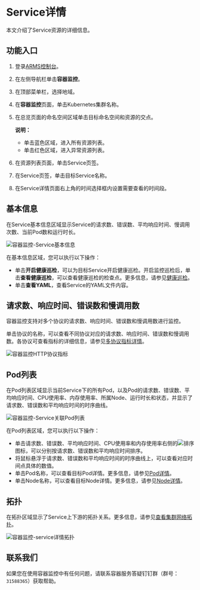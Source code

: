 # Service详情

本文介绍了Service资源的详细信息。

## 功能入口

1.  登录[ARMS控制台](https://arms.console.aliyun.com/#/home)。

2.  在左侧导航栏单击**容器监控**。

3.  在顶部菜单栏，选择地域。

4.  在**容器监控**页面，单击Kubernetes集群名称。

5.  在总览页面的命名空间区域单击目标命名空间和资源的交点。

    **说明：**

    -   单击蓝色区域，进入所有资源列表。
    -   单击红色区域，进入异常资源列表。
6.  在资源列表页面，单击Service页签。

7.  在Service页签，单击目标Service名称。

8.  在Service详情页面右上角的时间选择框内设置需要查看的时间段。


## 基本信息

在Service基本信息区域显示Service的请求数、错误数、平均响应时间、慢调用次数、当前Pod数和运行时长。

![容器监控-Service基本信息](https://static-aliyun-doc.oss-accelerate.aliyuncs.com/assets/img/zh-CN/5067093261/p275727.png)

在基本信息区域，您可以执行以下操作：

-   单击**开启健康巡检**，可以为目标Service开启健康巡检。开启监控巡检后，单击**查看健康巡检**，可以查看健康巡检的检查点。更多信息，请参见[健康巡检](/cn.zh-CN/容器监控/使用教程/健康巡检.md)。
-   单击**查看YAML**，查看Service的YAML文件内容。

## 请求数、响应时间、错误数和慢调用数

容器监控支持对多个协议的请求数、响应时间、错误数和慢调用数进行监控。

单击协议的名称，可以查看不同协议对应的请求数、响应时间、错误数和慢调用数。各协议可查看指标的详细信息，请参见[多协议指标详情]()。

![容器监控HTTP协议指标](https://static-aliyun-doc.oss-accelerate.aliyuncs.com/assets/img/zh-CN/6200375261/p292619.png)

## Pod列表

在Pod列表区域显示当前Service下的所有Pod，以及Pod的请求数、错误数、平均响应时间、CPU使用率、内存使用率、所属Node、运行时长和状态，并显示了请求数、错误数和平均响应时间的时序曲线。

![容器监控-Service关联Pod列表](https://static-aliyun-doc.oss-accelerate.aliyuncs.com/assets/img/zh-CN/5067093261/p275739.png)

在Pod列表区域，您可以执行以下操作：

-   单击请求数、错误数、平均响应时间、CPU使用率和内存使用率右侧的![排序](https://static-aliyun-doc.oss-accelerate.aliyuncs.com/assets/img/zh-CN/8987912261/p278362.png)图标，可以分别按请求数、错误数和平均响应时间排序。
-   将鼠标悬浮于请求数、错误数和平均响应时间的时序曲线上，可以查看对应时间点具体的数值。
-   单击Pod名称，可以查看目标Pod详情。更多信息，请参见[Pod详情](/cn.zh-CN/容器监控/使用教程/查看资源信息/Pod详情.md)。
-   单击Node名称，可以查看目标Node详情。更多信息，请参见[Node详情](/cn.zh-CN/容器监控/使用教程/查看资源信息/Node详情.md)。

## 拓扑

在拓扑区域显示了Service上下游的拓扑关系。更多信息，请参见[查看集群网络拓扑](/cn.zh-CN/容器监控/使用教程/探索/查看集群网络拓扑.md)。

![容器监控-service详情拓扑](https://static-aliyun-doc.oss-accelerate.aliyuncs.com/assets/img/zh-CN/5067093261/p278369.png)

## 联系我们

如果您在使用容器监控中有任何问题，请联系容器服务答疑钉钉群（群号：`31588365`）获取帮助。

